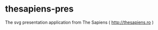 thesapiens-pres
===============

The svg presentation application from The Sapiens ( http://thesapiens.ro )
